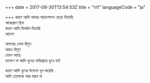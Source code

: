 +++
date = 2017-08-30T13:54:53Z
title = "তাই"
languageCode = "ja"
 
+++ 
কারণ আমি আমার স্বায়ত্তশাসন ছেড়ে দিয়েছি   
আত্মপ্রবণ ছিল   
কারণ আমি বিসর্জন দিয়েছি   
আবেশ   
   
আপনার লোভ দ্বিগুণ   
আরও দ্বিগুণ   
যেমন আছে   
যতক্ষণ না আমি খুনের অভিপ্রায়ে ডুবে যাই   
   
কারণ আমি খুনের উদ্দেশ্য খুন করেছি   
আমি তোমাকে আর মারব না